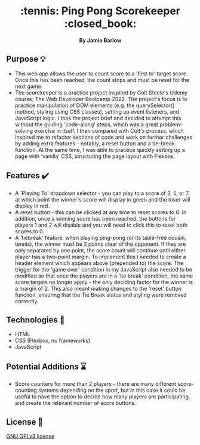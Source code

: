<div align="center">
  <h1>:tennis: Ping Pong Scorekeeper :closed_book:</h1>
  <strong>By Jamie Barlow</strong>
</div>

## Purpose :bulb:

- This web app allows the user to count score to a 'first to' target score. Once this has been reached, the count stops and must be reset for the next game.
- The scorekeeper is a practice project inspired by Colt Steele's Udemy course: The Web Developer Bootcamp 2022. The project's focus is to practice manipulation of DOM elements (e.g. the querySelector() method, styling using CSS classes), setting up event listeners, and JavaScript logic. I took the project brief and decided to attempt this without the guiding 'code-along' steps, which was a great problem-solving exercise in itself. I then compared with Colt's process, which inspired me to refactor sections of code and work on further challenges by adding extra features - notably, a reset button and a tie-break function. At the same time, I was able to practice quickly setting up a page with 'vanilla' CSS, structuring the page layout with Flexbox.

## Features :heavy_check_mark:

- A 'Playing To' dropdown selector - you can play to a score of 3, 5, or 7, at which point the winner's score will display in green and the loser will display in red.
- A reset button - this can be clicked at any time to reset scores to 0. In addition, once a winning score has been reached, the buttons for players 1 and 2 will disable and you will need to click this to reset both scores to 0.
- A 'tiebreak' feature: when playing ping-pong (or its table-free cousin, tennis), the winner must be 2 points clear of the opponent. If they are only separated by one point, the score count will continue until either player has a two-point margin. To implement this I needed to create a header element which appears above (prepended to) the score. The trigger for the 'game over' condition in my JavaScript also needed to be modified so that once the players are in a 'tie break' condition, the same score targets no longer apply - the only deciding factor for the winner is a margin of 2. This also meant making changes to the 'reset' button function, ensuring that the Tie Break status and styling were removed correctly.

## Technologies :floppy_disk:

- HTML
- CSS (Flexbox, no frameworks)
- JavaScript

## Potential Additions :hourglass:

- Score counters for more than 2 players - there are many different score-counting systems depending on the sport, but in this case it could be useful to have the option to decide how many players are participating, and create the relevant number of score buttons.

## License :scroll:

[GNU GPLv3 license](https://www.gnu.org/licenses/gpl-3.0.en.html)
